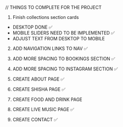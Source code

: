 // THINGS TO COMPLETE FOR THE PROJECT

1. Finish collections section cards
- DESKTOP DONE ✅
- MOBILE SLIDERS NEED TO BE IMPLEMENTED ✅
- ADJUST TEXT FROM DESKTOP TO MOBILE

2. ADD NAVIGATION LINKS TO NAV ✅

3. ADD MORE SPACING TO BOOKINGS SECTION ✅

4. ADD MORE SPACING TO INSTAGRAM SECTION ✅

5. CREATE ABOUT PAGE ✅

6. CREATE SHISHA PAGE ✅

7. CREATE FOOD AND DRINK PAGE

8. CREATE LIVE MUSIC PAGE ✅

9. CREATE CONTACT  ✅
